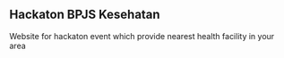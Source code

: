 ## Hackaton BPJS Kesehatan

Website for hackaton event which provide nearest health facility in your area